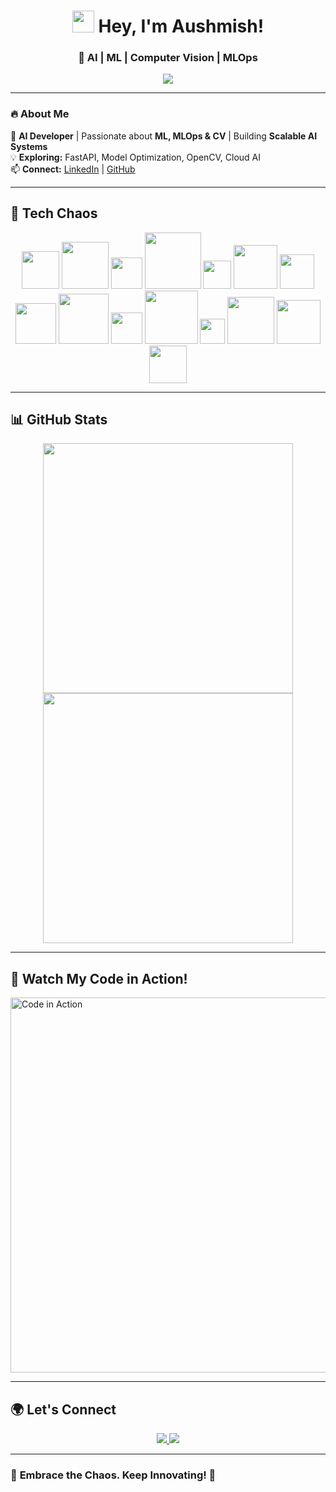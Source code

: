 <h1 align="center">
  <img src="https://media.giphy.com/media/hvRJCLFzcasrR4ia7z/giphy.gif" width="35"> Hey, I'm Aushmish!
</h1>

<h3 align="center">🚀 AI | ML | Computer Vision | MLOps</h3>
<p align="center">
  <img src="https://readme-typing-svg.herokuapp.com?font=Fira+Code&size=22&pause=1000&color=FFA500&center=true&width=600&lines=AI+%7C+Machine+Learning+%7C+MLOps;Computer+Vision+%7C+Deep+Learning;Deploying+ML+Models+with+APIs" />
</p>

---

### 🔥 **About Me**
🚀 **AI Developer** | Passionate about **ML, MLOps & CV** | Building **Scalable AI Systems**  
💡 **Exploring:** FastAPI, Model Optimization, OpenCV, Cloud AI  
📫 **Connect:** [LinkedIn](https://linkedin.com/in/your-linkedin) | [GitHub](https://github.com/aushmish)  

---

## 🚀 **Tech Chaos**
<p align="center">
  <img src="https://cdn.jsdelivr.net/gh/devicons/devicon/icons/python/python-original.svg" width="60" />
  <img src="https://cdn.jsdelivr.net/gh/devicons/devicon/icons/java/java-original.svg" width="75" />
  <img src="https://cdn.jsdelivr.net/gh/devicons/devicon/icons/cplusplus/cplusplus-original.svg" width="50" />
  <img src="https://cdn.jsdelivr.net/gh/devicons/devicon/icons/tensorflow/tensorflow-original.svg" width="90" />
  <img src="https://cdn.jsdelivr.net/gh/devicons/devicon/icons/opencv/opencv-original.svg" width="45" />
  <img src="https://cdn.jsdelivr.net/gh/devicons/devicon/icons/scikitlearn/scikitlearn-original.svg" width="70" />
  <img src="https://cdn.jsdelivr.net/gh/devicons/devicon/icons/numpy/numpy-original.svg" width="55" />
  <img src="https://cdn.jsdelivr.net/gh/devicons/devicon/icons/pytorch/pytorch-original.svg" width="65" />
  <img src="https://cdn.jsdelivr.net/gh/devicons/devicon/icons/docker/docker-original.svg" width="80" />
  <img src="https://cdn.jsdelivr.net/gh/devicons/devicon/icons/git/git-original.svg" width="50" />
  <img src="https://cdn.jsdelivr.net/gh/devicons/devicon/icons/github/github-original.svg" width="85" />
  <img src="https://cdn.jsdelivr.net/gh/devicons/devicon/icons/c/c-original.svg" width="40" />
  <img src="https://cdn.jsdelivr.net/gh/devicons/devicon/icons/pandas/pandas-original.svg" width="75" />
  <img src="https://cdn.jsdelivr.net/gh/devicons/devicon/icons/vscode/vscode-original.svg" width="70" />
  <img src="https://cdn.jsdelivr.net/gh/devicons/devicon/icons/kaggle/kaggle-original.svg" width="60" />
<!--   <img src="https://upload.wikimedia.org/wikipedia/commons/thumb/d/d0/Google_Colab_Logo.svg/120px-Google_Colab_Logo.svg.png" width="75" /> -->
</p>

---

## 📊 **GitHub Stats**
<p align="center">
  <img src="https://github-readme-stats.vercel.app/api?username=aushmish&show_icons=true&theme=radical" width="400"/>
  <img src="https://github-readme-streak-stats.herokuapp.com/?user=aushmish&theme=radical" width="400"/>
</p>

---

## 🎥 **Watch My Code in Action!**  
<a href="https://github.com/aushmish/assets/video.mp4" target="_blank">
  <img src="https://github.com/aushmish/assets/code-preview.gif" width="600" alt="Code in Action">
</a>

---

## 🌍 **Let's Connect**
<p align="center">
  <a href="https://linkedin.com/in/your-linkedin" target="_blank">
    <img src="https://img.shields.io/badge/LinkedIn-0A66C2?style=for-the-badge&logo=linkedin&logoColor=white" />
  </a>
  <a href="https://github.com/aushmish" target="_blank">
    <img src="https://img.shields.io/badge/GitHub-181717?style=for-the-badge&logo=github&logoColor=white" />
  </a>
</p>

---

### 🎯 **Embrace the Chaos. Keep Innovating! 🚀**
